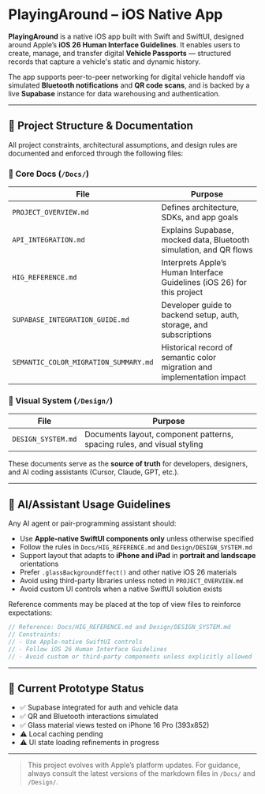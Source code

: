 # PlayingAround – iOS Native App

**PlayingAround** is a native iOS app built with Swift and SwiftUI, designed around Apple’s **iOS 26 Human Interface Guidelines**. It enables users to create, manage, and transfer digital **Vehicle Passports** — structured records that capture a vehicle's static and dynamic history.

The app supports peer-to-peer networking for digital vehicle handoff via simulated **Bluetooth notifications** and **QR code scans**, and is backed by a live **Supabase** instance for data warehousing and authentication.

---

## 📁 Project Structure & Documentation

All project constraints, architectural assumptions, and design rules are documented and enforced through the following files:

### 🔧 Core Docs (`/Docs/`)

| File                                  | Purpose                                                                 |
| ------------------------------------- | ----------------------------------------------------------------------- |
| `PROJECT_OVERVIEW.md`                 | Defines architecture, SDKs, and app goals                               |
| `API_INTEGRATION.md`                  | Explains Supabase, mocked data, Bluetooth simulation, and QR flows      |
| `HIG_REFERENCE.md`                    | Interprets Apple’s Human Interface Guidelines (iOS 26) for this project |
| `SUPABASE_INTEGRATION_GUIDE.md`       | Developer guide to backend setup, auth, storage, and subscriptions      |
| `SEMANTIC_COLOR_MIGRATION_SUMMARY.md` | Historical record of semantic color migration and implementation impact |

### 🎨 Visual System (`/Design/`)

| File               | Purpose                                                                 |
| ------------------ | ----------------------------------------------------------------------- |
| `DESIGN_SYSTEM.md` | Documents layout, component patterns, spacing rules, and visual styling |

These documents serve as the **source of truth** for developers, designers, and AI coding assistants (Cursor, Claude, GPT, etc.).

---

## 🧠 AI/Assistant Usage Guidelines

Any AI agent or pair-programming assistant should:

* Use **Apple-native SwiftUI components only** unless otherwise specified
* Follow the rules in `Docs/HIG_REFERENCE.md` and `Design/DESIGN_SYSTEM.md`
* Support layout that adapts to **iPhone and iPad** in **portrait and landscape** orientations
* Prefer `.glassBackgroundEffect()` and other native iOS 26 materials
* Avoid using third-party libraries unless noted in `PROJECT_OVERVIEW.md`
* Avoid custom UI controls when a native SwiftUI solution exists

Reference comments may be placed at the top of view files to reinforce expectations:

```swift
// Reference: Docs/HIG_REFERENCE.md and Design/DESIGN_SYSTEM.md
// Constraints:
// - Use Apple-native SwiftUI controls
// - Follow iOS 26 Human Interface Guidelines
// - Avoid custom or third-party components unless explicitly allowed
```

---

## 🧪 Current Prototype Status

* ✅ Supabase integrated for auth and vehicle data
* ✅ QR and Bluetooth interactions simulated
* ✅ Glass material views tested on iPhone 16 Pro (393x852)
* ⚠️ Local caching pending
* ⚠️ UI state loading refinements in progress

---

> This project evolves with Apple’s platform updates. For guidance, always consult the latest versions of the markdown files in `/Docs/` and `/Design/`.
